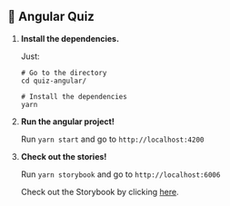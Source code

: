 ## 🚅  Angular Quiz

1.  **Install the dependencies.**

    Just:

    ```shell
    # Go to the directory
    cd quiz-angular/

    # Install the dependencies
    yarn
    ```

2.  **Run the angular project!**

    Run `yarn start` and go to `http://localhost:4200`

3.  **Check out the stories!**

    Run `yarn storybook` and go to `http://localhost:6006`
    
    Check out the Storybook by clicking [here](https://60f39e33714a7300396a5219-nflsfcqvho.chromatic.com).
